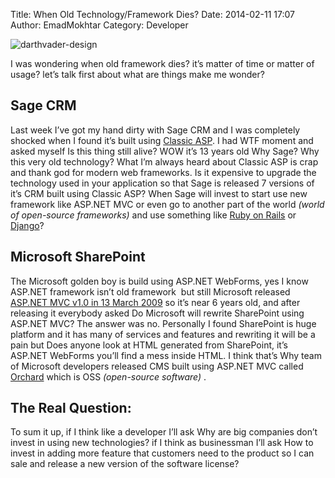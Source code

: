 Title: When Old Technology/Framework Dies?
Date: 2014-02-11 17:07
Author: EmadMokhtar
Category: Developer

![darthvader-design]({static}/images/darthvader-design.jpg)

I was wondering when old framework dies? it’s matter of time or matter of usage? let’s talk first about what are things make me wonder?

Sage CRM
--------

Last week I’ve got my hand dirty with Sage CRM and I was completely shocked when I found it’s built using [Classic ASP](http://en.wikipedia.org/wiki/Active_Server_Pages). I had WTF moment and asked myself Is this thing still alive? WOW it’s 13 years old Why Sage? Why this very old technology? What I’m always heard about Classic ASP is crap and thank god for modern web frameworks. Is it expensive to upgrade the technology used in your application so that Sage is released 7 versions of it’s CRM built using Classic ASP? When Sage will invest to start use new framework like ASP.NET MVC or even go to another part of the world *(world of open-source frameworks)* and use something like [Ruby on Rails](http://rubyonrails.org/) or [Django](https://www.djangoproject.com/)?

Microsoft SharePoint
--------------------

The Microsoft golden boy is build using ASP.NET WebForms, yes I know ASP.NET framework isn’t old framework  but still Microsoft released [ASP.NET MVC v1.0 in 13 March 2009](http://www.microsoft.com/en-us/download/details.aspx?id=5388) so it’s near 6 years old, and after releasing it everybody asked Do Microsoft will rewrite SharePoint using ASP.NET MVC? The answer was no. Personally I found SharePoint is huge platform and it has many of services and features and rewriting it will be a pain but Does anyone look at HTML generated from SharePoint, it’s ASP.NET WebForms you’ll find a mess inside HTML. I think that’s Why team of Microsoft developers released CMS built using ASP.NET MVC called [Orchard](http://www.orchardproject.net/mission) which is OSS *(open-source software)* .

The Real Question:
------------------

To sum it up, if I think like a developer I’ll ask Why are big companies don’t invest in using new technologies? if I think as businessman I’ll ask How to invest in adding more feature that customers need to the product so I can sale and release a new version of the software license?
